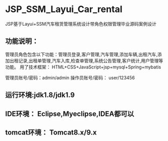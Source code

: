 # JSP_SSM_Layui_Car_rental
JSP基于Layui+SSM汽车租赁管理系统设计带角色权限管理毕业源码案例设计

## 功能说明：
  管理员角色包含以下功能：管理员登录,客户管理,汽车管理,添加车辆,出租汽车,添加出租记录,出租单管理,汽车入库,检查单管理,系统公告管理,客户统计,用户管理等功能。
  用了技术框架： HTML+CSS+JavaScript+jsp+mysql+Spring+mybatis

管理员账号/密码：admin/admin
操作员账号/密码： user/123456

## 运行环境:jdk1.8/jdk1.9
## IDE环境： Eclipse,Myeclipse,IDEA都可以
## tomcat环境： Tomcat8.x/9.x
